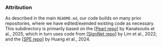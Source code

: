 ### Attribution
As described in the main `README.md`, our code builds on many prior repositories, where we have edited/exended existing code as necessary. This subdirectory is primarily based on the [[Pearl repo](https://github.com/ehejin/Pearl-PE)] by Kanatsoulis et al., 2025, which in turn uses code from [[SignNet repo](https://github.com/cptq/SignNet-BasisNet)] by Lim et al., 2022; and the [[SPE repo](https://github.com/Graph-COM/SPE)] by Huang et al., 2024.
